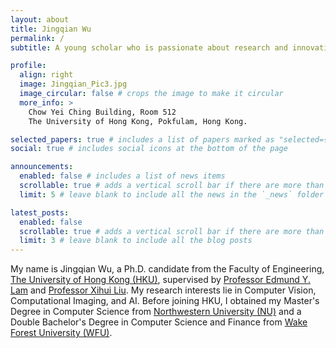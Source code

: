 ```yaml
---
layout: about
title: Jingqian Wu
permalink: /
subtitle: A young scholar who is passionate about research and innovation.

profile:
  align: right
  image: Jingqian_Pic3.jpg
  image_circular: false # crops the image to make it circular
  more_info: >
    Chow Yei Ching Building, Room 512
    The University of Hong Kong, Pokfulam, Hong Kong.

selected_papers: true # includes a list of papers marked as "selected={true}"
social: true # includes social icons at the bottom of the page

announcements:
  enabled: false # includes a list of news items
  scrollable: true # adds a vertical scroll bar if there are more than 3 news items
  limit: 5 # leave blank to include all the news in the `_news` folder

latest_posts:
  enabled: false
  scrollable: true # adds a vertical scroll bar if there are more than 3 new posts items
  limit: 3 # leave blank to include all the blog posts
---
```


My name is Jingqian Wu, a Ph.D. candidate from the Faculty of Engineering, [The University of Hong Kong (HKU)](https://www.hku.hk/), supervised by [Professor Edmund Y. Lam](https://www.eee.hku.hk/~elam/) and [Professor Xihui Liu](https://xh-liu.github.io/). My research interests lie in Computer Vision, Computational Imaging, and AI. Before joining HKU, I obtained my Master's Degree in Computer Science from [Northwestern University (NU)](https://www.northwestern.edu/) and a Double Bachelor's Degree in Computer Science and Finance from [Wake Forest University (WFU)](https://www.wfu.edu/).
